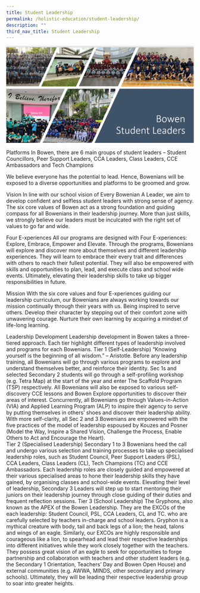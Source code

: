 ```yaml
---
title: Student Leadership
permalink: /holistic-education/student-leadership/
description: ""
third_nav_title: Student Leadership
---
```

![](/images/Signature%20Programmes/Student%20Leadership/bowen%20student%20leaders%20montage.png)

Platforms
In Bowen, there are 6 main groups of student leaders – Student Councillors, Peer Support Leaders, CCA Leaders, Class Leaders, CCE Ambassadors and Tech Champions

We believe everyone has the potential to lead. Hence, Bowenians will be exposed to a diverse opportunities and platforms to be groomed and grow.

Vision
 In line with our school vision of Every Bowenian A Leader, we aim to develop confident and selfless student leaders with strong sense of agency.
The six core values of Bowen act as a strong foundation and guiding compass for all Bowenians in their leadership journey. More than just skills, we strongly believe our leaders must be inculcated with the right set of values to go far and wide.  


Four E-xperiences
All our programs are designed with Four E-xperiences: Explore, Embrace, Empower and Elevate. Through the programs, Bowenians will explore and discover more about themselves and different leadership experiences. They will learn to embrace their every trait and differences with others to reach their fullest potential. They will also be empowered with skills and opportunities to plan, lead, and execute class and school wide events. Ultimately, elevating their leadership skills to take up bigger responsibilities in future.

Mission
With the six core values and four E-xperiences guiding our leadership curriculum, our Bowenians are always working towards our mission continually through their years with us. Being inspired to serve others. Develop their character by stepping out of their comfort zone with unwavering courage. Nurture their own learning by acquiring a mindset of life-long learning.

Leadership Development
Leadership development in Bowen takes a three-tiered approach. Each tier highlight different types of leadership involved and programs for each Bowenians.
Tier 1 (Self-Leadership) 
“Knowing yourself is the beginning of all wisdom.” – Aristotle. Before any leadership training, all Bowenians will go through various programs to explore and understand themselves better, and reinforce their identity.  Sec 1s and selected Secondary 2 students will go through a self-profiling workshop (e.g. Tetra Map) at the start of the year and enter The Scaffold Program (TSP) respectively. All Bowenians will also be exposed to various self-discovery CCE lessons and Bowen Explore opportunities to discover their areas of interest. Concurrently, all Bowenians go through Values-in-Action (VIA) and Applied Learning Program (ALP) to inspire their agency to serve by putting themselves in others’ shoes and discover their leadership ability. With more self-clarity, all Sec 2 and 3 Bowenians are empowered with the five practices of the model of leadership espoused by Kouzes and Posner (Model the Way, Inspire a Shared Vision, Challenge the Process, Enable Others to Act and Encourage the Heart).  
Tier 2 (Specialised Leadership) 
Secondary 1 to 3 Bowenians heed the call and undergo various selection and training processes to take up specialised leadership roles, such as Student Council, Peer Support Leaders (PSL), CCA Leaders, Class Leaders (CL), Tech Champions (TC) and CCE Ambassadors. Each leadership roles are closely guided and empowered at their various specialised areas to hone their leadership skills they have gained, by organising classes and school-wide events. Elevating their level of leadership, Secondary 3 Leaders will step up to start mentoring their juniors on their leadership journey through close guiding of their duties and frequent reflection sessions.
Tier 3 (School Leadership) 
The Gryphons, also known as the APEX of the Bowen Leadership. They are the EXCOs of the each leadership: Student Council, PSL, CCA Leaders, CL and TC. who are carefully selected by teachers in-charge and school leaders. Gryphon is a mythical creature with body, tail and back legs of a lion; the head, talons and wings of an eagle. Similarly, our EXCOs are highly responsible and courageous like a lion, to spearhead and lead their respective leaderships into different initiatives while they work closely together with the teachers. They possess great vision of an eagle to seek for opportunities to forge partnership and collaboration with teachers and other student leaders (e.g. the Secondary 1 Orientation, Teachers’ Day and Bowen Open House) and external communities (e.g. AWWA, MINDS, other secondary and primary schools). Ultimately, they will be leading their respective leadership group to soar into greater heights.

